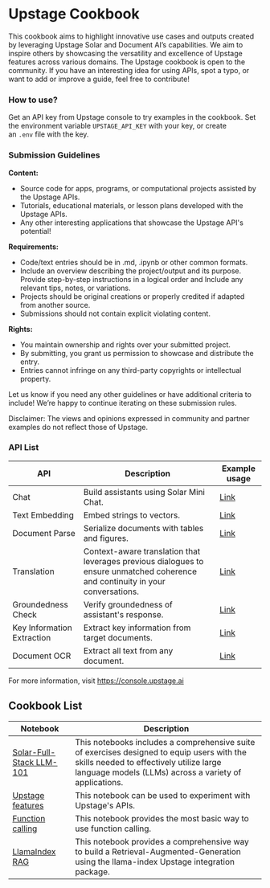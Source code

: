 
# Upstage Cookbook

This cookbook aims to highlight innovative use cases and outputs created by leveraging Upstage Solar and Document AI’s capabilities. We aim to inspire others by showcasing the versatility and excellence of Upstage features across various domains. The Upstage cookbook is open to the community. If you have an interesting idea for using APIs, spot a typo, or want to add or improve a guide, feel free to contribute!

### How to use? 

Get an API key from Upstage console to try examples in the cookbook. Set the environment variable `UPSTAGE_API_KEY` with your key, or create an `.env` file with the key.


### Submission Guidelines


**Content:**

- Source code for apps, programs, or computational projects assisted by the Upstage APIs.
- Tutorials, educational materials, or lesson plans developed with the Upstage APIs.
- Any other interesting applications that showcase the Upstage API's potential!

**Requirements:**

- Code/text entries should be in .md, .ipynb or other common formats.
- Include an overview describing the project/output and its purpose. Provide step-by-step instructions in a logical order and Include any relevant tips, notes, or variations.
- Projects should be original creations or properly credited if adapted from another source.
- Submissions should not contain explicit violating content.

**Rights:**

- You maintain ownership and rights over your submitted project.
- By submitting, you grant us permission to showcase and distribute the entry.
- Entries cannot infringe on any third-party copyrights or intellectual property.

Let us know if you need any other guidelines or have additional criteria to include! We’re happy to continue iterating on these submission rules.

Disclaimer: The views and opinions expressed in community and partner examples do not reflect those of Upstage.


### API List

| API | Description | Example usage |
| --- | --- | --- |
| Chat | Build assistants using Solar Mini Chat. | [Link](https://developers.upstage.ai/docs/apis/chat) |
| Text Embedding | Embed strings to vectors. | [Link](https://developers.upstage.ai/docs/apis/embeddings) |
| Document Parse | Serialize documents with tables and figures. | [Link](https://developers.upstage.ai/docs/apis/document-parse) |
| Translation | Context-aware translation that leverages previous dialogues to ensure unmatched coherence and continuity in your conversations. | [Link](https://developers.upstage.ai/docs/apis/translation) | 
| Groundedness Check | Verify groundedness of assistant's response. | [Link](https://developers.upstage.ai/docs/apis/groundedness-check) |
| Key Information Extraction | Extract key information from target documents. | [Link](https://developers.upstage.ai/docs/apis/extraction) | 
| Document OCR | Extract all text from any document. | [Link](https://developers.upstage.ai/docs/apis/document-ocr) | 

For more information, visit https://console.upstage.ai


## Cookbook List

| Notebook | Description |
| --- | --- |
| [Solar-Full-Stack LLM-101](https://github.com/UpstageAI/cookbook/blob/main/Solar-Fullstack-LLM-101) | This notebooks includes a comprehensive suite of exercises designed to equip users with the skills needed to effectively utilize large language models (LLMs) across a variety of applications. |
| [Upstage features](https://github.com/UpstageAI/cookbook/blob/main/upstage.ipynb) | This notebook can be used to experiment with Upstage's APIs.  |
| [Function calling](https://github.com/UpstageAI/cookbook/blob/main/function_calling.ipynb) | This notebook provides the most basic way to use function calling. |
| [LlamaIndex RAG](https://github.com/UpstageAI/cookbook/blob/main/llamaindex_rag.ipynb) | This notebook provides a comprehensive way to build a Retrieval-Augmented-Generation using the llama-index Upstage integration package. |
